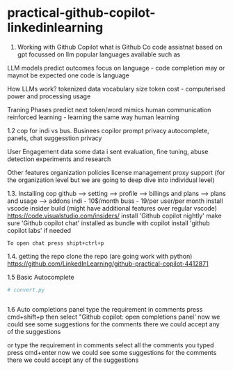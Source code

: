 # practical-github-copilot-linkedinlearning


1. Working with Github Copilot
what is Github Co
  code assistnat
  based on gpt focussed on llm
  popular languages available such as

LLM 
  models predict outcomes
  focus on language - code completion may or maynot be expected one
  code is language

How LLMs work?
  tokenized data
  vocabulary size
  token cost - computerised power and processing usage

Traning Phases
  predict next token/word
  mimics human communication
  reinforced learning - learning the same way human learning



1.2 cop for indi vs bus.
Businees copilor
  prompt privacy
  autocomplete, panels, chat
  suggesstion privacy

User Engagement data
  some data i sent
  evaluation, fine tuning, abuse detection
  experiments and research

Other features
  organization policies
  license management
  proxy support (for the organization level but we are going to deep dive into individual level)



1.3. Installing cop
   github --> setting --> profile --> billings and plans --> plans and usage --> addons
     indi - 10$/month
     buss - 19/per user/per month
   install vscode insider build (might have additional features over regular vscode)
     https://code.visualstudio.com/insiders/
    install 'Github copilot nightly'
    make sure 'Github copilot chat' installed as bundle with copilot
    install 'github copilot labs' if needed

    To open chat press shipt+ctrl+p
  
1.4. getting the repo 
clone the repo (are going work with python)
https://github.com/LinkedInLearning/github-practical-copilot-4412871

1.5 Basic Autocomplete
  ```python
# convert.py

   ```
  ```

  ```
 1.6 Auto completions panel
   type the requirement in comments
   press cmd+shift+p
   then select "Github copilot: open completions panel' 
   now we could see some suggestions for the comments there we could accept any of the suggestions

   or
   type the requirement in comments
   select all the comments you typed
   press cmd+enter
   now we could see some suggestions for the comments there we could accept any of the suggestions
   
   

   

  
